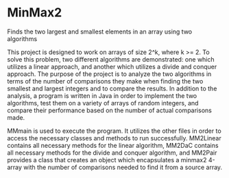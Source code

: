 # MinMax2
Finds the two largest and smallest elements in an array using two algorithms

This project is designed to work on arrays of size 2^k, where k >= 2. To solve this problem, two different algorithms are demonstrated: one which utilizes a linear approach, and another which utilizes a divide and conquer approach. The purpose of the project is to analyze the two algorithms in terms of the number of comparisons they make when finding the two smallest and largest integers and to compare the results. In addition to the analysis, a program is written in Java in order to implement the two algorithms, test them on a variety of arrays of random integers, and compare their performance based on the number of actual comparisons made.

MMmain is used to execute the program. It utilizes the other files in order to access the necessary classes and methods to run successfully. MM2Linear contains all necessary methods for the linear algorithm, MM2DaC contains all necessary methods for the divide and conquer algorithm, and MM2Pair provides a class that creates an object which encapsulates a minmax2 4-array with the number of comparisons needed to find it from a source array.